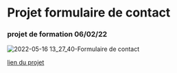 # Projet formulaire de contact
### projet de formation 06/02/22

![2022-05-16 13_27_40-Formulaire de contact](https://user-images.githubusercontent.com/95926729/168582976-5fe7b52a-266e-421c-b946-0f5f9e7f4472.png)


[lien du projet](https://derejeg.promo-106.codeur.online/contact-form/)
